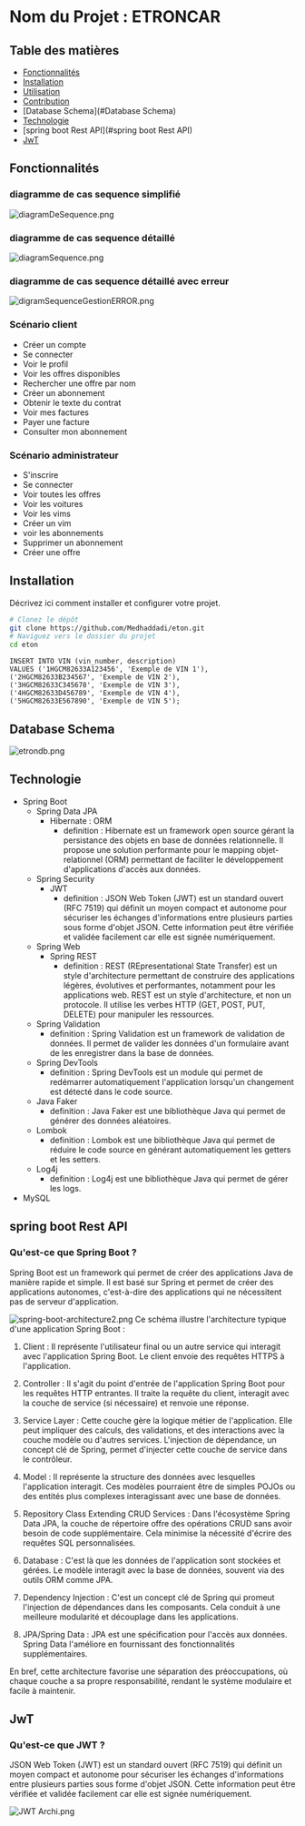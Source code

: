 # Nom du Projet : ETRONCAR


## Table des matières

- [Fonctionnalités](#fonctionnalités)
- [Installation](#installation)
- [Utilisation](#utilisation)
- [Contribution](#contribution)
- [Database Schema](#Database Schema)
- [Technologie](#technologie)
- [spring boot Rest API](#spring boot Rest API)
- [JwT](#JwT)



## Fonctionnalités
### diagramme de cas sequence simplifié
![diagramDeSequence.png](diagramDeSequence.png)

### diagramme de cas sequence détaillé
![diagramSequence.png](diagramSequence.png)

### diagramme de cas sequence détaillé avec erreur  
![digramSequenceGestionERROR.png](digramSequenceGestionERROR.png)

### Scénario client
- Créer un compte
- Se connecter
- Voir le profil
- Voir les offres disponibles
- Rechercher une offre par nom
- Créer un abonnement
- Obtenir le texte du contrat
- Voir mes factures
- Payer une facture
- Consulter mon abonnement

### Scénario administrateur
- S'inscrire
- Se connecter
- Voir toutes les offres
- Voir les voitures
- Voir les vims
- Créer un vim
- voir les abonnements
- Supprimer un abonnement
- Créer une offre

## Installation

Décrivez ici comment installer et configurer votre projet.

```bash
# Clonez le dépôt
git clone https://github.com/Medhaddadi/eton.git
# Naviguez vers le dossier du projet
cd eton
```

```mysql
INSERT INTO VIN (vin_number, description)
VALUES ('1HGCM82633A123456', 'Exemple de VIN 1'),
('2HGCM82633B234567', 'Exemple de VIN 2'),
('3HGCM82633C345678', 'Exemple de VIN 3'),
('4HGCM82633D456789', 'Exemple de VIN 4'),
('5HGCM82633E567890', 'Exemple de VIN 5');

```
## Database Schema
![etrondb.png](etrondb.png)

## Technologie
- Spring Boot 
  - Spring Data JPA
    - Hibernate : ORM 
      - definition : Hibernate est un framework open source gérant la persistance des objets en base de données relationnelle. Il propose une solution performante pour le mapping objet-relationnel (ORM) permettant de faciliter le développement d'applications d'accès aux données.
  - Spring Security
    - JWT
      - definition : JSON Web Token (JWT) est un standard ouvert (RFC 7519) qui définit un moyen compact et autonome pour sécuriser les échanges d'informations entre plusieurs parties sous forme d'objet JSON. Cette information peut être vérifiée et validée facilement car elle est signée numériquement.
  - Spring Web
    - Spring REST
      - definition : REST (REpresentational State Transfer) est un style d'architecture permettant de construire des applications légères, évolutives et performantes, notamment pour les applications web. REST est un style d'architecture, et non un protocole. Il utilise les verbes HTTP (GET, POST, PUT, DELETE) pour manipuler les ressources.
  - Spring Validation
    - definition : Spring Validation est un framework de validation de données. Il permet de valider les données d'un formulaire avant de les enregistrer dans la base de données.
  - Spring DevTools
    - definition : Spring DevTools est un module qui permet de redémarrer automatiquement l'application lorsqu'un changement est détecté dans le code source.
  - Java Faker
    - definition : Java Faker est une bibliothèque Java qui permet de générer des données aléatoires.
  - Lombok
    - definition : Lombok est une bibliothèque Java qui permet de réduire le code source en générant automatiquement les getters et les setters.
  - Log4j
    - definition : Log4j est une bibliothèque Java qui permet de gérer les logs.
- MySQL
## spring boot Rest API 
### Qu'est-ce que Spring Boot ?
Spring Boot est un framework qui permet de créer des applications Java de manière rapide et simple. Il est basé sur Spring et permet de créer des applications autonomes, c'est-à-dire des applications qui ne nécessitent pas de serveur d'application.

![spring-boot-architecture2.png](spring-boot-architecture2.png)
Ce schéma illustre l'architecture typique d'une application Spring Boot :

1.  Client  : Il représente l'utilisateur final ou un autre service qui interagit avec l'application Spring Boot. Le client envoie des requêtes HTTPS à l'application.

2.  Controller  : Il s'agit du point d'entrée de l'application Spring Boot pour les requêtes HTTP entrantes. Il traite la requête du client, interagit avec la couche de service (si nécessaire) et renvoie une réponse.

3.  Service Layer  : Cette couche gère la logique métier de l'application. Elle peut impliquer des calculs, des validations, et des interactions avec la couche modèle ou d'autres services. L'injection de dépendance, un concept clé de Spring, permet d'injecter cette couche de service dans le contrôleur.

4.  Model  : Il représente la structure des données avec lesquelles l'application interagit. Ces modèles pourraient être de simples POJOs ou des entités plus complexes interagissant avec une base de données.

5.  Repository Class Extending CRUD Services  : Dans l'écosystème Spring Data JPA, la couche de répertoire offre des opérations CRUD sans avoir besoin de code supplémentaire. Cela minimise la nécessité d'écrire des requêtes SQL personnalisées.

6.  Database  : C'est là que les données de l'application sont stockées et gérées. Le modèle interagit avec la base de données, souvent via des outils ORM comme JPA.

7.  Dependency Injection  : C'est un concept clé de Spring qui promeut l'injection de dépendances dans les composants. Cela conduit à une meilleure modularité et découplage dans les applications.

8.  JPA/Spring Data  : JPA est une spécification pour l'accès aux données. Spring Data l'améliore en fournissant des fonctionnalités supplémentaires.

En bref, cette architecture favorise une séparation des préoccupations, où chaque couche a sa propre responsabilité, rendant le système modulaire et facile à maintenir.
## JwT

### Qu'est-ce que JWT ?
JSON Web Token (JWT) est un standard ouvert (RFC 7519) qui définit un moyen compact et autonome pour sécuriser les échanges d'informations entre plusieurs parties sous forme d'objet JSON. Cette information peut être vérifiée et validée facilement car elle est signée numériquement.

![JWT Archi.png](JWT%20Archi.png)
